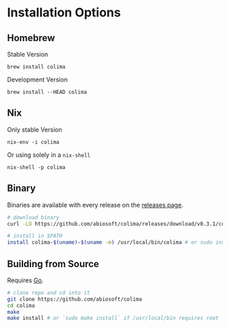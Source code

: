 # Installation Options

## Homebrew

Stable Version

```
brew install colima
```

Development Version

```
brew install --HEAD colima
```

## Nix

Only stable Version

```
nix-env -i colima
```

Or using solely in a `nix-shell`

```
nix-shell -p colima
```

## Binary

Binaries are available with every release on the [releases page](https://github.com/abiosoft/colima/releases).

```sh
# download binary
curl -LO https://github.com/abiosoft/colima/releases/download/v0.3.1/colima-$(uname)-$(uname -m)

# install in $PATH
install colima-$(uname)-$(uname -m) /usr/local/bin/colima # or sudo install if /usr/local/bin requires root.
```

## Building from Source

Requires [Go](https://golang.org).

```sh
# clone repo and cd into it
git clone https://github.com/abiosoft/colima
cd colima
make
make install # or `sudo make install` if /usr/local/bin requires root
```
